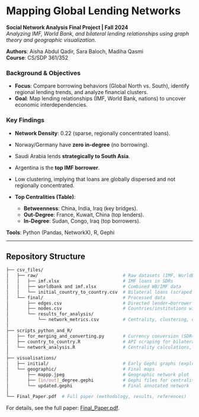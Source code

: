 # Mapping Global Lending Networks  
**Social Network Analysis Final Project | Fall 2024**  
*Analyzing IMF, World Bank, and bilateral lending relationships using graph theory and geographic visualization.*  

**Authors**: Aisha Abdul Qadir, Sara Baloch, Madiha Qasmi  
**Course**: CS/SDP 361/352

### **Background & Objectives**  
- **Focus**: Compare borrowing behaviors (Global North vs. South), identify regional lending trends, and analyze financial clusters.  
- **Goal**: Map lending relationships (IMF, World Bank, nations) to uncover economic interdependencies.  

### **Key Findings**  
- **Network Density**: 0.22 (sparse, regionally concentrated loans).  
- Norway/Germany have **zero in-degree** (no borrowing).  
- Saudi Arabia lends **strategically to South Asia**.  
- Argentina is the **top IMF borrower**.
- Low clustering, implying that loans are globally dispersed and not regionally concentrated.
 
- **Top Centralities (Table)**:  
  - **Betweenness**: China, India, Iraq (key bridges).  
  - **Out-Degree**: France, Kuwait, China (top lenders).  
  - **In-Degree**: Sudan, Congo, Iraq (top borrowers).  

**Tools**: Python (Pandas, NetworkX), R, Gephi  

---

## Repository Structure  
```bash
├── csv_files/  
│   ├── raw/                                # Raw datasets (IMF, WorldBank, bilateral loans)  
│   │   ├── imf.xlsx                        # IMF loans in SDRs  
│   │   ├── worldbank and imf.xlsx          # Combined WB/IMF data  
│   │   └── initial_country_to_country.csv  # Bilateral loans (scraped via R API)  
│   └── final/                              # Processed data  
│       ├── edges.csv                       # Directed lender→borrower relationships (weighted by USD)  
│       ├── nodes.csv                       # Countries/institutions with lat/long  
│       └── results_for_analysis/  
│           └── network_metrics.csv         # Centrality, clustering, degree  
│  
├── scripts_python_and_R/  
│   ├── for_merging_and_converting.py       # Currency conversion (SDR→USD), name standardization  
│   ├── country_to_country.R                # API scraping for bilateral loans  
│   └── network_analysis.R                  # Centrality calculations, ER/BA/WS model comparisons  
│  
├── visualisations/  
│   ├── initial/                            # Early Gephi graphs (exploratory)  
│   └── geographic/                         # Final maps  
│       ├── mappp.jpeg                      # Geographic network plot  
│       ├── [in/out]_degree.gephi           # Gephi files for centrality visualizations  
│       └── updated.gephi                   # Final annotated network  
│  
└── Final_Paper.pdf  # Full paper (methodology, results, references)  
```

For details, see the full paper: [Final_Paper.pdf](Final_Paper.pdf).  
